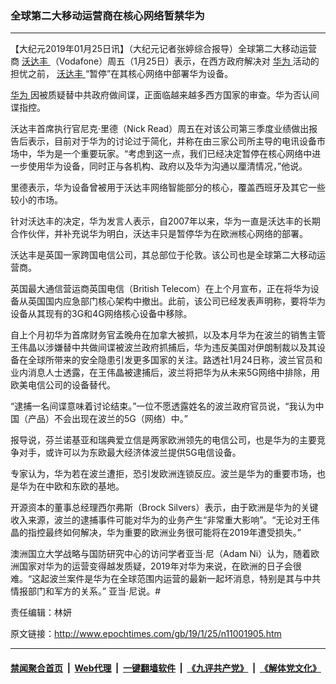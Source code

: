 ### 全球第二大移动运营商在核心网络暂禁华为
------------------------

<p>
 【大纪元2019年01月25日讯】（大纪元记者张婷综合报导）全球第二大移动运营商
 <a href="http://www.epochtimes.com/gb/tag/%E6%B2%83%E8%BE%BE%E4%B8%B0.html">
  沃达丰
 </a>
 （Vodafone）周五（1月25日）表示，在西方政府解决对
 <a href="http://www.epochtimes.com/gb/tag/%E5%8D%8E%E4%B8%BA.html">
  华为
 </a>
 活动的担忧之前，
 <a href="http://www.epochtimes.com/gb/tag/%E6%B2%83%E8%BE%BE%E4%B8%B0.html">
  沃达丰
 </a>
 “暂停”在其核心网络中部署华为设备。
</p>
<p>
 <a href="http://www.epochtimes.com/gb/tag/%E5%8D%8E%E4%B8%BA.html">
  华为
 </a>
 因被质疑替中共政府做间谍，正面临越来越多西方国家的审查。华为否认间谍指控。
</p>
<p>
 沃达丰首席执行官尼克·里德（Nick Read）周五在对该公司第三季度业绩做出报告后表示，目前对于华为的讨论过于简化，并称在由三家公司所主导的电讯设备市场中，华为是一个重要玩家。“考虑到这一点，我们已经决定暂停在核心网络中进一步使用华为设备，同时正与各机构、政府以及华为沟通以厘清情况，”他说。
</p>
<p>
 里德表示，华为设备曾被用于沃达丰网络智能部分的核心，覆盖西班牙及其它一些较小的市场。
</p>
<p>
 针对沃达丰的决定，华为发言人表示，自2007年以来，华为一直是沃达丰的长期合作伙伴，并补充说华为明白，沃达丰只是暂停华为在欧洲核心网络的部署。
</p>
<p>
 沃达丰是英国一家跨国电信公司，其总部位于伦敦。该公司也是全球第二大移动运营商。
</p>
<p>
 英国最大通信营运商英国电信（British Telecom）在上个月宣布，正在将华为设备从英国国内应急部门核心架构中撤出。此前，该公司已经发表声明称，要将华为设备从其现有的3G和4G网络核心设备中移除。
</p>
<p>
 自上个月初华为首席财务官孟晚舟在加拿大被抓，以及本月华为在波兰的销售主管王伟晶以涉嫌替中共做间谍被波兰政府抓捕后，华为违反美国对伊朗制裁以及其设备在全球所带来的安全隐患引发更多国家的关注。路透社1月24日称，波兰官员和业内消息人士透露，在王伟晶被逮捕后，波兰将把华为从未来5G网络中排除，用欧美电信公司的设备替代。
</p>
<p>
 “逮捕一名间谍意味着讨论结束。”一位不愿透露姓名的波兰政府官员说，“我认为中国（产品）不会出现在波兰的5G（网络）中。”
</p>
<p>
 报导说，芬兰诺基亚和瑞典爱立信是两家欧洲领先的电信公司，也是华为的主要竞争对手，或许可以为东欧最大经济体波兰提供5G电信设备。
</p>
<p>
 专家认为，华为若在波兰遭拒，恐引发欧洲连锁反应。波兰是华为的重要市场，也是华为在中欧和东欧的基地。
</p>
<p>
 开源资本的董事总经理西尔弗斯（Brock Silvers）表示，由于欧洲是华为的关键收入来源，波兰的逮捕事件可能对华为的业务产生“非常重大影响”。“无论对王伟晶的指控最终如何解决，华为重要的欧洲业务很可能将在2019年遭受损失。”
</p>
<p>
 澳洲国立大学战略与国防研究中心的访问学者亚当·尼（Adam Ni）认为，随着欧洲国家对华为的运营变得越发质疑，2019年对华为来说，在欧洲的日子会很难。“这起波兰案件是华为在全球范围内运营的最新一起坏消息，特别是其与中共情报部门和军方的关系。” 亚当·尼说。#
</p>
<p>
 责任编辑：林妍
</p>

原文链接：http://www.epochtimes.com/gb/19/1/25/n11001905.htm


------------------------
#### [禁闻聚合首页](https://github.com/gfw-breaker/banned-news/blob/master/README.md) &nbsp;|&nbsp; [Web代理](https://github.com/gfw-breaker/open-proxy/blob/master/README.md) &nbsp;|&nbsp; [一键翻墙软件](https://github.com/gfw-breaker/nogfw/blob/master/README.md) &nbsp;|&nbsp; [《九评共产党》](https://github.com/gfw-breaker/9ping.md/blob/master/README.md#九评之一评共产党是什么) &nbsp;|&nbsp; [《解体党文化》](https://github.com/gfw-breaker/jtdwh.md/blob/master/README.md#绪论)